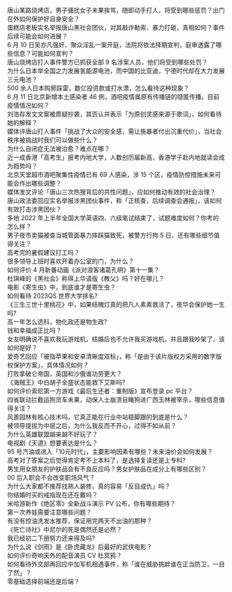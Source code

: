 唐山某路烧烤店，男子骚扰女子未果挨骂，随即动手打人，将受到哪些惩罚？出门在外如何保护好自身安全？  
蛋糕店老板实名举报唐山黑社会团伙，对其敲诈勒索、暴力打砸，真相如何？事件后续可能会如何进展？  
6 月 10 日吴亦凡强奸、聚众淫乱一案开庭，法院将依法择期宣判，庭审透露了哪些信息？可能如何宣判？  
唐山烧烤店打人事件警方已抓获全部 9 名涉案人员，他们将受到哪些处罚？  
为什么日本举全国之力发展氢能源电池，而中国的比亚迪，宁德时代却在大力发展三元电池？  
500 余人日本购房踩雷，数亿投资款或打水漂，怎么看待这种现象？  
6 月 11 日北京新增本土感染者 46 例，酒吧疫情属原有传播链的隐匿传播，目前疫情情况如何？  
刘浩存发文文案被质疑抄袭，其否认并表示「为原创灵感来源于歌词」，如何看待她的解释？  
媒体评唐山打人事件「挑战了大众的安全感，需让施暴者付出沉重代价」，当社会秩序被挑战时我们可以做些什么？  
为什么自闭症无法被治愈？难点在哪？  
近一成香港「高考生」报考内地大学，人数创历届新高，香港学子赴内地就读会成为趋势吗？  
北京天堂超市酒吧聚集性疫情已有 69 人感染，涉 15 个区，疫情防控措施未来可能会作出哪些调整？  
媒体发文评论「唐山三次热搜背后的共性问题」，应如何推动有效的社会治理？  
唐山政法委回应实名举报涉黑团伙事件，称「正核查，后续调查会通报」，该如何有效打击涉黑团伙？  
多地 2022 年上半年全国大学英语四、六级笔试结束了，试题难度如何？你考的怎么样？  
男子夜市卖猫被查当城管面暴力摔踩猫致死，被警方行拘 5 日，还有哪些细节值得关注？  
高考完的暑假建议打工吗？  
很多领导上班时喜欢开着办公室的门，为什么？  
如何评价 4 月新番动画《派对浪客诸葛孔明》第十一集？  
杜琪峰的《黑社会》称得上华语版《教父》吗？好在哪儿？  
电影《寄生虫》中，到底谁才是寄生虫？  
如何看待 2023QS 世界大学排名?  
《三生三世十里桃花》中，如果结魄灯真的把凡人素素救活了，夜华会保护她一生吗?  
高一年怎么选科，物化政还是物生政?  
钱和幸福成正比吗？  
女友明确说不喜欢我玩游戏机，结婚后也不允许我买游戏机，并且跟我吵架了，该如何是好？  
爱奇艺回应「被指苹果和安卓清晰度双标」，称「是由于该片版权方采用的数字版权保护方案」，具体情况如何？  
打败拿破仑帝国，英国和沙俄谁功劳更大？  
《海贼王》中白胡子全盛状态能救下艾斯吗?  
如何评价索尼第一方游戏《最后生还者：重制版》宣布登录 pc 平台？  
四省联动拦截运狗货车未果，动保人士崩溃目睹狗进广西玉林被宰杀，哪些信息值得关注？  
风景园林有核心技术吗，它真正能在行业中站稳脚跟的到底是什么？  
被领导提拔为中层之后，为什么我反而不开心，过得不如从前？  
为什么英雄联盟越来越不好玩了？  
电视剧《天道》想要表达是什么？  
95 号汽油或进入「10元时代」，主要影响因素有哪些？未来油价会如何发展？  
高考对了答案之后觉得肯定考不上本科了，是选择复读还是上专科?  
男生用女朋友的护肤品会有不良反应吗？男女护肤品在成分上有哪些区别？  
00 后入职会不会改变职场风气？  
为什么大家都不推荐找熟人装修，真的容易「反目成仇」吗？  
你结婚时买的戒指现在还在戴吗？  
米哈游新作《绝区零》全新战斗演示 PV 公布，你有哪些期待？  
第一次养娃需要注意哪些问题？  
有没有控油洗发水推荐，保证用完两天不出油的那种？  
《死亡诗社》中尼尔的死是偶然还是必然？  
我已经初二下册努力还来得及吗?  
为什么说《剑雨》是《卧虎藏龙》后最好的武侠电影？  
如何评价奇响天外的配音演员 CV 杜冥鸦？  
如何看待外交部再回应中加军机相遇事件，称「谁在威胁挑衅谁在正当防卫，一目了然」？  
零基础选择前端还是后端？  
